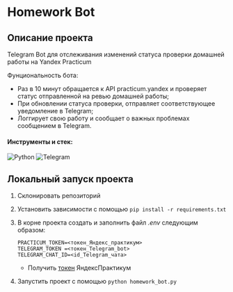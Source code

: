 # Homework Bot

## Описание проекта

Telegram Bot для отслеживания изменений статуса проверки домашней работы на Yandex Practicum

Фунциональность бота:
- Раз в 10 минут обращается к API practicum.yandex и проверяет статус отправленной на ревью домашней работы;
- При обновлении статуса проверки, отправляет соответствующее уведомление в Telegram;
- Логгирует свою работу и сообщает о важных проблемах сообщением в Telegram.

#### Инструменты и стек:
![Python](https://img.shields.io/badge/python-3670A0?style=flat-square&logo=python&logoColor=ffdd54)
![Telegram](https://img.shields.io/badge/Telegram-2CA5E0?style=flat-square&logo=telegram&logoColor=white)

## Локальный запуск проекта
1. Склонировать репозиторий
2. Установить зависимости с помощью `pip install -r requirements.txt`
3. В корне проекта создать и заполнить файл _.env_ следующим образом:

    ```env
    PRACTICUM_TOKEN=<токен_Яндекс_практикум>
    TELEGRAM_TOKEN =<токен_Telegram_bot>
    TELEGRAM_CHAT_ID=<id_Telegram_чата>
    ```
    - Получить <a href="https://oauth.yandex.ru/authorize?response_type=token&client_id=1d0b9dd4d652455a9eb710d450ff456a" target="_blank">токен</a> ЯндексПрактикум

5. Запустить проект с помощью `python homework_bot.py`
